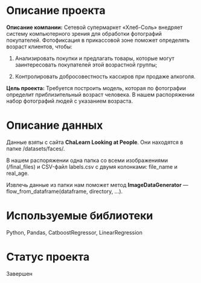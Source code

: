 # Описание проекта

**Описание компании:** Сетевой супермаркет «Хлеб-Соль» внедряет систему компьютерного зрения для обработки фотографий покупателей. Фотофиксация в прикассовой зоне поможет определять возраст клиентов, чтобы:

1) Анализировать покупки и предлагать товары, которые могут заинтересовать покупателей этой возрастной группы;

2) Контролировать добросовестность кассиров при продаже алкоголя.

**Цель проекта:** Требуется построить модель, которая по фотографии определит приблизительный возраст человека. В нашем распоряжении набор фотографий людей с указанием возраста.


# Описание данных

Данные взяты с сайта **ChaLearn Looking at People**. Они находятся в папке /datasets/faces/.

В нашем распоряжении одна папка со всеми изображениями (/final_files) и CSV-файл labels.csv с двумя колонками: file_name и real_age.

Извлечь данные из папки нам поможет метод **ImageDataGenerator** —flow_from_dataframe(dataframe, directory, ...).

# Используемые библиотеки

Python, Pandas, CatboostRegressor, LinearRegression

# Статус проекта 

Завершен
